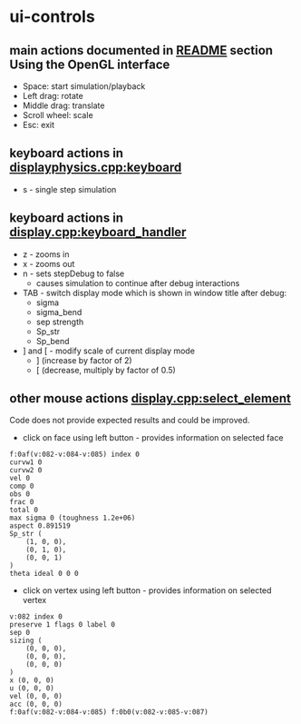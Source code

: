 # ui-controls

## main actions documented in [README](../..README) section  Using the OpenGL interface

 * Space:          start simulation/playback
 * Left drag:      rotate
 * Middle drag:    translate
 * Scroll wheel:   scale
 * Esc:            exit

## keyboard actions in [displayphysics.cpp:keyboard](../../src/displayphysics.cpp) 
  * s - single step simulation 

## keyboard actions in [display.cpp:keyboard_handler](../../src/display.cpp)
  * z - zooms in 
  * x - zooms out 
  * n - sets stepDebug to false 
    * causes simulation to continue after debug interactions
  * TAB - switch display mode which is shown in window title after debug: 
    * sigma
    * sigma_bend
    * sep strength
    * Sp_str
    * Sp_bend
  * ] and [ - modify scale of current display mode
    * ] (increase by factor of 2) 
    * [ (decrease, multiply by factor of 0.5)  
  
## other mouse actions [display.cpp:select_element](../../src/display.cpp)
Code does not provide expected results and could be improved.  
  * click on face using left button - provides information on selected face 
```
f:0af(v:082-v:084-v:085) index 0
curvw1 0
curvw2 0
vel 0
comp 0
obs 0
frac 0
total 0
max sigma 0 (toughness 1.2e+06)
aspect 0.891519
Sp_str (
    (1, 0, 0),
    (0, 1, 0),
    (0, 0, 1)
)
theta ideal 0 0 0  
```
  * click on vertex using left button - provides information on selected vertex
```
v:082 index 0
preserve 1 flags 0 label 0
sep 0
sizing (
    (0, 0, 0),
    (0, 0, 0),
    (0, 0, 0)
)
x (0, 0, 0)
u (0, 0, 0)
vel (0, 0, 0)
acc (0, 0, 0)
f:0af(v:082-v:084-v:085) f:0b0(v:082-v:085-v:087)   
```
    
